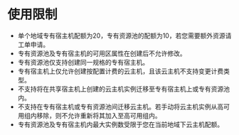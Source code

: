 # 使用限制

* 单个地域专有宿主机配额为20，专有资源池的配额为10，若您需要额外资源请工单申请。
* 专有资源池及专有宿主机的可用区属性在创建后不允许修改。
* 专有资源池仅支持创建同一规格的专有宿主机。
* 专有宿主机上仅允许创建按配置计费的云主机，且该云主机不支持变更计费类型。
* 不支持将在共享宿主机上创建的云主机实例迁移至专有宿主机上或专有资源池内。
* 不支持在专有宿主机或专有资源池间迁移云主机。若手动将云主机实例从高可用组内移除，则不允许重新将其加入至高可用组内。
* 专有资源池及专有宿主机内最大实例数受限于您在当前地域下云主机配额。

